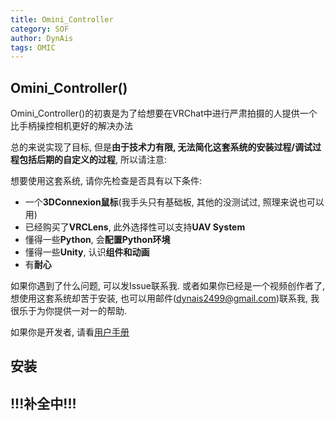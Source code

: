 ```yaml
---
title: Omini_Controller
category: SOF
author: DynAis
tags: OMIC
---
```

## Omini_Controller()

Omini_Controller()的初衷是为了给想要在VRChat中进行严肃拍摄的人提供一个比手柄操控相机更好的解决办法

总的来说实现了目标, 但是**由于技术力有限, 无法简化这套系统的安装过程/调试过程包括后期的自定义的过程**, 所以请注意:

想要使用这套系统, 请你先检查是否具有以下条件:

- 一个**3DConnexion鼠标**(我手头只有基础板, 其他的没测试过, 照理来说也可以用)
- 已经购买了**VRCLens**, 此外选择性可以支持**UAV System**
- 懂得一些**Python**, 会**配置Python环境**
- 懂得一些**Unity**, 认识**组件和动画**
- 有**耐心**

如果你遇到了什么问题, 可以发Issue联系我. 或者如果你已经是一个视频创作者了, 想使用这套系统却苦于安装, 也可以用邮件(dynais2499@gmail.com)联系我, 我很乐于为你提供一对一的帮助.

如果你是开发者, 请看[用户手册](./Manual.md)

## 安装

## !!!补全中!!!
